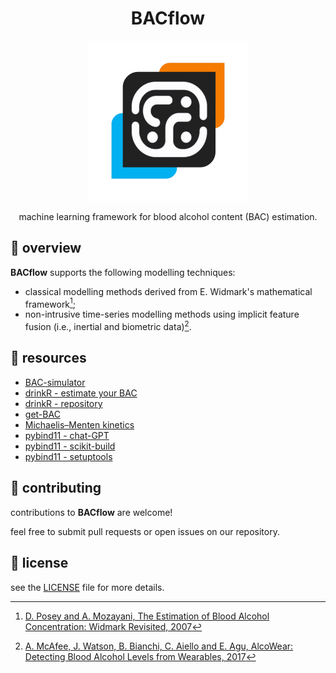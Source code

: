 <div align="center">

# BACflow

<img src="resources/BACflow.png" width="256" height="256"/>

machine learning framework for blood alcohol content (BAC) estimation.
</div>

## 🌟 overview

**BACflow** supports the following modelling techniques:
- classical modelling methods derived from E. Widmark's mathematical framework[^1];
- non-intrusive time-series modelling methods using implicit feature fusion (i.e., inertial and biometric data)[^2].

## 📁 resources

- [BAC-simulator](https://github.com/bcyran/bac-simulator)
- [drinkR - estimate your BAC](https://www.sumsar.net/blog/2014/07/estimate-your-bac-using-drinkr/)
- [drinkR - repository](https://github.com/rasmusab/drinkr)
- [get-BAC](https://getbacsoftware.org/)
- [Michaelis–Menten kinetics](https://en.wikipedia.org/wiki/Michaelis%E2%80%93Menten_kinetics)
- [pybind11 - chat-GPT](https://chat.openai.com/share/936bbecd-8445-48eb-ba65-0e49a2e95bd0)
- [pybind11 - scikit-build](https://github.com/pybind/scikit_build_example)
- [pybind11 - setuptools](https://github.com/pybind/python_example)

## 🤝 contributing 

contributions to **BACflow** are welcome!

feel free to submit pull requests or open issues on our repository.

## 📄 license

see the [LICENSE](LICENSE) file for more details.

[^1]: [D. Posey and A. Mozayani, The Estimation of Blood Alcohol Concentration: Widmark Revisited, 2007](https://doi.org/10.1385/fsmp:3:1:33)
[^2]: [A. McAfee, J. Watson, B. Bianchi, C. Aiello and E. Agu, AlcoWear: Detecting Blood Alcohol Levels from Wearables, 2017](https://doi.org/10.1109/UIC-ATC.2017.8397486)
